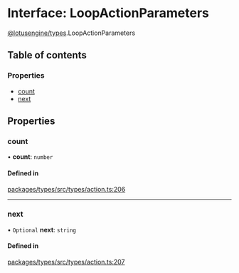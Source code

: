 # Interface: LoopActionParameters

[@lotusengine/types](../wiki/@lotusengine.types).LoopActionParameters

## Table of contents

### Properties

- [count](../wiki/@lotusengine.types.LoopActionParameters#count)
- [next](../wiki/@lotusengine.types.LoopActionParameters#next)

## Properties

### count

• **count**: `number`

#### Defined in

[packages/types/src/types/action.ts:206](https://github.com/lotusengine/sdk/blob/f1f5297/packages/types/src/types/action.ts#L206)

___

### next

• `Optional` **next**: `string`

#### Defined in

[packages/types/src/types/action.ts:207](https://github.com/lotusengine/sdk/blob/f1f5297/packages/types/src/types/action.ts#L207)
